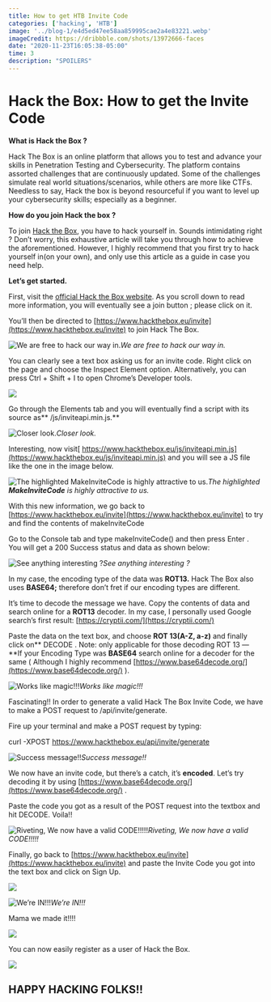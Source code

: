 ```yaml
---
title: How to get HTB Invite Code
categories: ['hacking', 'HTB']
image: '../blog-1/e4d5ed47ee58aa859995cae2a4e83221.webp'
imageCredit: https://dribbble.com/shots/13972666-faces
date: "2020-11-23T16:05:38-05:00"
time: 3
description: "SPOILERS"
---
```



# Hack the Box: How to get the Invite Code



**What is Hack the Box ?**

Hack The Box is an online platform that allows you to test and advance your skills in Penetration Testing and Cybersecurity. The platform contains assorted challenges that are continuously updated. Some of the challenges simulate real world situations/scenarios, while others are more like CTFs. Needless to say, Hack the box is beyond resourceful if you want to level up your cybersecurity skills; especially as a beginner.

**How do you join Hack the box ?**

To join [Hack the Box](https://www.hackthebox.eu/invite), you have to hack yourself in. Sounds intimidating right ? Don’t worry, this exhaustive article will take you through how to achieve the aforementioned. However, I highly recommend that you first try to hack yourself in(on your own), and only use this article as a guide in case you need help.

**Let’s get started.**

First, visit the [official Hack the Box website](https://www.hackthebox.eu/). As you scroll down to read more information, you will eventually see a join button ; please click on it.

You’ll then be directed to [https://www.hackthebox.eu/invite](https://www.hackthebox.eu/invite) to join Hack The Box.

![We are free to hack our way in.](https://cdn-images-1.medium.com/max/2000/1*DJj7mt1RopYHd4t13srurQ.png)*We are free to hack our way in.*

You can clearly see a text box asking us for an invite code. Right click on the page and choose the Inspect Element option. Alternatively, you can press Ctrl + Shift + I to open Chrome’s Developer tools.

![](https://cdn-images-1.medium.com/max/2550/1*_807D1JEkC84s9Do2qqGuw.png)

Go through the Elements tab and you will eventually find a script with its source as** /js/inviteapi.min.js.**

![Closer look.](https://cdn-images-1.medium.com/max/2000/1*QrHOt0CMis4FjVGc7J9mPg.png)*Closer look.*

Interesting, now visit[ https://www.hackthebox.eu/js/inviteapi.min.js](https://www.hackthebox.eu/js/inviteapi.min.js) and you will see a JS file like the one in the image below.

![The highlighted **MakeInviteCode** is highly attractive to us.](https://cdn-images-1.medium.com/max/2722/1*QVMH1jZmuUkwKyvXBpSpqw.png)*The highlighted **MakeInviteCode** is highly attractive to us.*

With this new information, we go back to [https://www.hackthebox.eu/invite](https://www.hackthebox.eu/invite) to try and find the contents of makeInviteCode

Go to the Console tab and type makeInviteCode() and then press Enter . You will get a 200 Success status and data as shown below:

![See anything interesting ?](https://cdn-images-1.medium.com/max/2698/1*cInq98Vi_KEpQd8-vADMDg.png)*See anything interesting ?*

In my case, the encoding type of the data was **ROT13.** Hack The Box also uses **BASE64;** therefore don’t fret if our encoding types are different.

It’s time to decode the message we have. Copy the contents of data and search online for a **ROT13** decoder. In my case, I personally used Google search’s first result: [https://cryptii.com/](https://cryptii.com/)

Paste the data on the text box, and choose **ROT 13(A-Z, a-z)** and finally click on** DECODE . Note: only applicable for those decoding ROT 13 — **If your Encoding Type was **BASE64** search online for a decoder for the same ( Although I highly recommend [https://www.base64decode.org/](https://www.base64decode.org/) ).

![Works like magic!!!](https://cdn-images-1.medium.com/max/2706/1*mnG18QrU6B4Vg9ZT8qpJAw.png)*Works like magic!!!*

Fascinating!! In order to generate a valid Hack The Box Invite Code, we have to make a POST request to /api/invite/generate.

Fire up your terminal and make a POST request by typing:

curl -XPOST https://www.hackthebox.eu/api/invite/generate

![Success message!!](https://cdn-images-1.medium.com/max/2272/1*NExpcocIklczgEzDCtBP9Q.png)*Success message!!*

We now have an invite code, but there’s a catch, it’s **encoded**. Let’s try decoding it by using [https://www.base64decode.org/](https://www.base64decode.org/) .

Paste the code you got as a result of the POST request into the textbox and hit DECODE. Voila!!

![Riveting, We now have a valid CODE!!!!!](https://cdn-images-1.medium.com/max/2694/1*jCQUP5w-hn5ChAxRyzRJkA.png)*Riveting, We now have a valid CODE!!!!!*

Finally, go back to [https://www.hackthebox.eu/invite](https://www.hackthebox.eu/invite) and paste the Invite Code you got into the text box and click on Sign Up.

![](https://cdn-images-1.medium.com/max/2000/1*vca9z5NBaM9oDtUec2DNOw.png)

![We’re IN!!!](https://cdn-images-1.medium.com/max/2702/1*Kms4qIGRt0ch1iQnzm0rrQ.png)*We’re IN!!!*

Mama we made it!!!!

![](https://cdn-images-1.medium.com/max/2000/1*xc3dEdGEU7LVtywarwIxlw.gif)

You can now easily register as a user of Hack the Box.

![](https://cdn-images-1.medium.com/max/2000/1*dHK1K8P6_G1znz-sm-4U2g.png)

## HAPPY HACKING FOLKS!!
